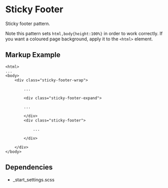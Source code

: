 Sticky Footer
=============

Sticky footer pattern.

Note this pattern sets `html,body{height:100%}` in order to work correctly. If you want a coloured
page background, apply it to the `<html>` element.

Markup Example
--------------

```
<html>
...
<body>
    <div class="sticky-footer-wrap">

        ...

        <div class="sticky-footer-expand">

        ...

        </div>
        <div class="sticky-footer">

            ...

        </div>

    </div>
</body>
```

Dependencies
------------

* _start_settings.scss
